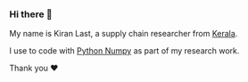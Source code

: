 ### Hi there 👋



My name is Kiran Last, a supply chain researcher from [Kerala](https://en.wikipedia.org/wiki/Kerala).

I use to code with [Python Numpy](https://github.com/numpy/numpy) as part of my research work.



Thank you ❤️
